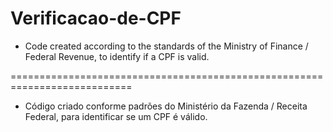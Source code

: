 # Verificacao-de-CPF

 - Code created according to the standards of the Ministry of Finance / Federal Revenue, to identify if a CPF is valid.

===========================================================================

 - Código criado conforme padrões do Ministério da Fazenda / Receita Federal, para identificar se um CPF é válido.
